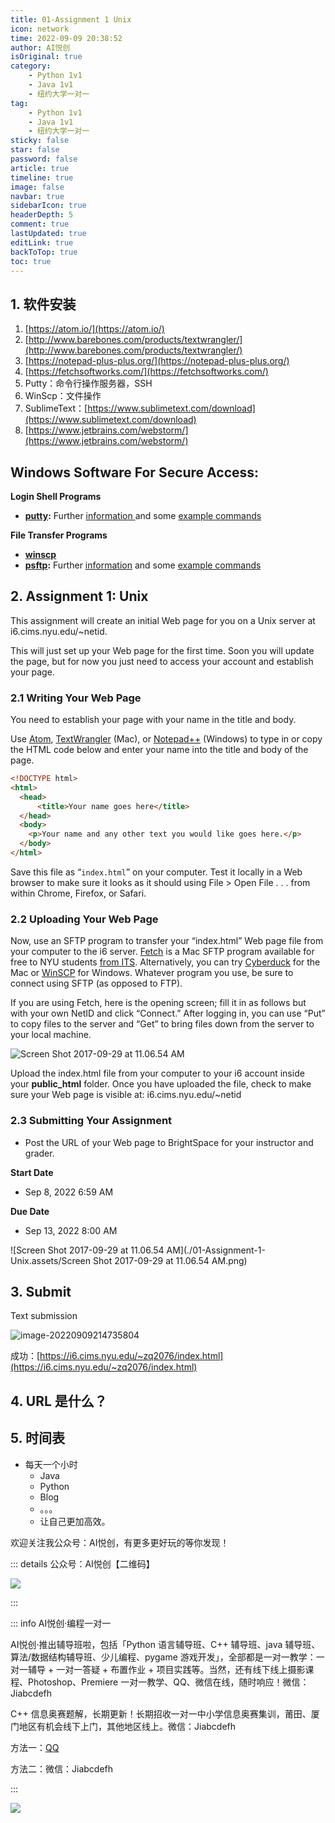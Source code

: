 ```yaml
---
title: 01-Assignment 1 Unix
icon: network
time: 2022-09-09 20:38:52
author: AI悦创
isOriginal: true
category: 
    - Python 1v1
    - Java 1v1
    - 纽约大学一对一
tag:
    - Python 1v1
    - Java 1v1
    - 纽约大学一对一
sticky: false
star: false
password: false
article: true
timeline: true
image: false
navbar: true
sidebarIcon: true
headerDepth: 5
comment: true
lastUpdated: true
editLink: true
backToTop: true
toc: true
---
```


## 1. 软件安装

1. [https://atom.io/](https://atom.io/)
2. [http://www.barebones.com/products/textwrangler/](http://www.barebones.com/products/textwrangler/)
3. [https://notepad-plus-plus.org/](https://notepad-plus-plus.org/)
4. [https://fetchsoftworks.com/](https://fetchsoftworks.com/)
5. Putty：命令行操作服务器，SSH
6. WinScp：文件操作
7. SublimeText：[https://www.sublimetext.com/download](https://www.sublimetext.com/download)
8. [https://www.jetbrains.com/webstorm/](https://www.jetbrains.com/webstorm/)

## Windows Software For Secure Access:

**Login Shell Programs**

- **[putty](https://www.chiark.greenend.org.uk/~sgtatham/putty/latest.html):** Further [information ](http://the.earth.li/~sgtatham/putty/0.53b/htmldoc/)and some [example commands](https://cims.nyu.edu/webapps/content/systems/userservices/netaccess/secure#putty)

**File Transfer Programs**

- **[winscp](https://winscp.net/)**
- **[psftp](https://www.chiark.greenend.org.uk/~sgtatham/putty/latest.html):** Further [information](http://the.earth.li/~sgtatham/putty/0.53b/htmldoc/Chapter6.html#6) and some [example commands](https://cims.nyu.edu/webapps/content/systems/userservices/netaccess/secure#psftp)

## 2. Assignment 1: Unix

This assignment will create an initial Web page for you on a Unix server at i6.cims.nyu.edu/~netid.

This will just set up your Web page for the first time. Soon you will update the page, but for now you just need to access your account and establish your page.

### 2.1 Writing Your Web Page

You need to establish your page with your name in the title and body.

Use [Atom](https://atom.io/), [TextWrangler](http://www.barebones.com/products/textwrangler/) (Mac), or [Notepad++](http://notepad-plus-plus.org/) (Windows) to type in or copy the HTML code below and enter your name into the title and body of the page.

```html
<!DOCTYPE html>
<html>
  <head>
      <title>Your name goes here</title>
  </head>
  <body>
    <p>Your name and any other text you would like goes here.</p>
  </body>
</html>
```

Save this file as “`index.html`” on your computer. Test it locally in a Web browser to make sure it looks as it should using File > Open File . . . from within Chrome, Firefox, or Safari.

### 2.2 Uploading Your Web Page

Now, use an SFTP program to transfer your “index.html” Web page file from your computer to the i6 server. [Fetch](https://fetchsoftworks.com/) is a Mac SFTP program available for free to NYU students [from ITS](https://www.nyu.edu/its/software/#fetch). Alternatively, you can try [Cyberduck](http://cyberduck.ch/) for the Mac or [WinSCP](http://winscp.net/) for Windows. Whatever program you use, be sure to connect using SFTP (as opposed to FTP).

If you are using Fetch, here is the opening screen; fill it in as follows but with your own NetID and click “Connect.” After logging in, you can use “Put” to copy files to the server and “Get” to bring files down from the server to your local machine.

![Screen Shot 2017-09-29 at 11.06.54 AM](./01-Assignment-1-Unix.assets/Screen-Shot-2017-09-29-at-11.06.54-AM-1024x820.png)

Upload the index.html file from your computer to your i6 account inside your **public_html** folder. Once you have uploaded the file, check to make sure your Web page is visible at: i6.cims.nyu.edu/~netid

### 2.3 Submitting Your Assignment

- Post the URL of your Web page to BrightSpace for your instructor and grader.

**Start Date**

- Sep 8, 2022 6:59 AM

**Due Date**

- Sep 13, 2022 8:00 AM

![Screen Shot 2017-09-29 at 11.06.54 AM](./01-Assignment-1-Unix.assets/Screen Shot 2017-09-29 at 11.06.54 AM.png)

## 3. Submit

Text submission

![image-20220909214735804](./01-Assignment-1-Unix.assets/image-20220909214735804.png)

成功：[https://i6.cims.nyu.edu/~zq2076/index.html](https://i6.cims.nyu.edu/~zq2076/index.html)

## 4. URL 是什么？

## 5. 时间表

- 每天一个小时
    - Java
    - Python
    - Blog
    - 。。。
    - 让自己更加高效。

欢迎关注我公众号：AI悦创，有更多更好玩的等你发现！

::: details 公众号：AI悦创【二维码】

![](/gzh.jpg)

:::

::: info AI悦创·编程一对一

AI悦创·推出辅导班啦，包括「Python 语言辅导班、C++ 辅导班、java 辅导班、算法/数据结构辅导班、少儿编程、pygame 游戏开发」，全部都是一对一教学：一对一辅导 + 一对一答疑 + 布置作业 + 项目实践等。当然，还有线下线上摄影课程、Photoshop、Premiere 一对一教学、QQ、微信在线，随时响应！微信：Jiabcdefh

C++ 信息奥赛题解，长期更新！长期招收一对一中小学信息奥赛集训，莆田、厦门地区有机会线下上门，其他地区线上。微信：Jiabcdefh

方法一：[QQ](http://wpa.qq.com/msgrd?v=3&uin=1432803776&site=qq&menu=yes)

方法二：微信：Jiabcdefh

:::

![](/zsxq.jpg)